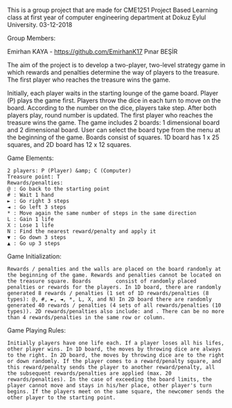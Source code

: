 This is a group project that are made for CME1251 Project Based Learning class at first year of computer engineering department at Dokuz Eylul University. 03-12-2018

Group Members:
  
   Emirhan KAYA - https://github.com/EmirhanK17
   Pınar BEŞİR
   
   
The aim of the project is to develop a two-player, two-level strategy game in which rewards and penalties determine the way of players to the treasure. The first player who reaches the treasure wins the game.
   
Initially, each player waits in the starting lounge of the game board. Player (P) plays the game first. Players throw the dice in each turn to move on the board. According to the number on the dice, players take step. After both players play, round number is updated. The first player who reaches the treasure wins the game. The game includes 2 boards: 1 dimensional board and 2 dimensional board. User can select the board type from the menu at the beginning of the game. Boards consist of squares. 1D board has 1 x 25 squares, and 2D board has 12 x 12 squares.

Game Elements:
  
    2 players: P (Player) &amp; C (Computer)
    Treasure point: T
    Rewards/penalties:
    @ : Go back to the starting point
    # : Wait 1 hand
    ► : Go right 3 steps
    ◄ : Go left 3 steps
    * : Move again the same number of steps in the same direction
    L : Gain 1 life
    X : Lose 1 life
    N : Find the nearest reward/penalty and apply it
    ▼ : Go down 3 steps
    ▲ : Go up 3 steps
    
Game Initialization:

    Rewards / penalties and the walls are placed on the board randomly at the beginning of the game. Rewards and penalties cannot be located on the treasure square. Boards        consist of randomly placed penalties or rewards for the players. In 1D board, there are randomly generated 8 rewards / penalties (1 set of 1D rewards/penalties (8 types): @, #, ►, ◄, *, L, X, and N) In 2D board there are randomly generated 40 rewards / penalties (4 sets of all rewards/penalties (10 types)). 2D rewards/penalties also include: and . There can be no more than 4 rewards/penalties in the same row or column.
    
    
Game Playing Rules:

    Initially players have one life each. If a player loses all his lifes, other player wins. In 1D board, the moves by throwing dice are always to the right. In 2D board, the moves by throwing dice are to the right or down randomly. If the player comes to a reward/penalty square, and this reward/penalty sends the player to another reward/penalty, all the subsequent rewards/penalties are applied (max. 20 rewards/penalties). In the case of exceeding the board limits, the player cannot move and stays in his/her place, other player's turn begins. If the players meet on the same square, the newcomer sends the other player to the starting point.
    

  
